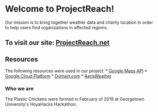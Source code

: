 # Welcome to ProjectReach!

  Our mission is to bring together weather data and charity location in order to help users find organizations in affected regions.

## To visit our site: [ProjectReach.net](https://ProjectReach.net)

## Resources
  The following resources were used in our project:
    * [Google Maps API](https://developers.google.com/maps/documentation/)
    * [Google Cloud Platform](https://cloud.google.com/)
    * [Domain.com](https://www.domain.com/)
    * [AerisWeather](https://www.aerisweather.com/)

### Who we are
  The Plastic Chickens were formed in February of 2019 at Georgetown University's HoyaHacks Hackathon.
